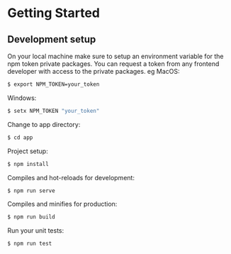 # Getting Started 

## Development setup
On your local machine make sure to setup an environment variable for the npm token private packages. You can request a token from any frontend developer with access to the private packages. eg
MacOS:
```bash
$ export NPM_TOKEN=your_token
```

Windows:
```bash
$ setx NPM_TOKEN "your_token"
```

Change to app directory:
```bash
$ cd app
```

Project setup:
```bash
$ npm install
```

Compiles and hot-reloads for development:
```bash
$ npm run serve
```
Compiles and minifies for production:
```bash
$ npm run build
```
Run your unit tests:
```bash
$ npm run test
```
